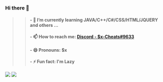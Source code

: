 ### Hi there 👋

> >#### - 🌱 I’m currently learning JAVA/C++/C#/CSS/HTML/JQUERY and others ...
> > #### - 📫 How to reach me: [Discord - $x-Cheats#9633]()
> >#### - 😄 Pronouns: $x
> >#### - ⚡ Fun fact: I'm Lazy


<img src ="https://github-readme-stats.vercel.app/api?username=Sx-Cheats&&show_icons=true&title_color=00FFC9&icon_color=01CFF3&text_color=6DE6FC&bg_color=0F2A2F">
<a href="https://github.com/Sx-Cheats/">
<img src="https://c.tenor.com/_DOBjnGspYAAAAAC/code-coding.gif">
  
  </a>
